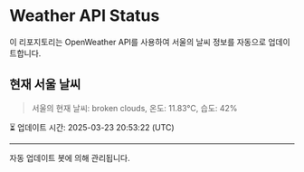 
# Weather API Status

이 리포지토리는 OpenWeather API를 사용하여 서울의 날씨 정보를 자동으로 업데이트합니다.

## 현재 서울 날씨
> 서울의 현재 날씨: broken clouds, 온도: 11.83°C, 습도: 42%

⏳ 업데이트 시간: 2025-03-23 20:53:22 (UTC)

---
자동 업데이트 봇에 의해 관리됩니다.
